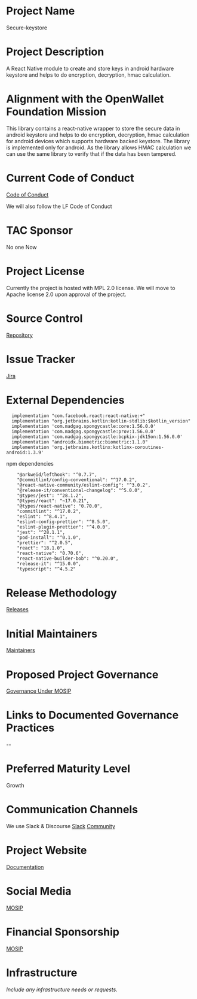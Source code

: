 # Project Name
Secure-keystore

# Project Description
A React Native module to create and store keys in android hardware keystore and helps to do encryption, decryption, hmac calculation.

# Alignment with the OpenWallet Foundation Mission
This library contains a react-native wrapper to store the secure data in android keystore and helps to do encryption, decryption, hmac calculation for android devices which supports hardware backed keystore. The library is implemented only for android. As the library allows HMAC calculation we can use the same library to verify that if the data has been tampered.


# Current Code of Conduct
[Code of Conduct](https://docs.mosip.io/1.2.0/community/code-of-conduct)

We will also follow the LF Code of Conduct

# TAC Sponsor
No one Now

# Project License
Currently the project is hosted with MPL 2.0 license. We will move to Apache license 2.0 upon approval of the project. 

# Source Control
[Repository](https://github.com/mosip/secure-keystore)

# Issue Tracker
[Jira](https://mosip.atlassian.net/jira/software/c/projects/INJIMOB/issues/?jql=project%20%3D%20%22Inji%20Mobile%22%20and%20labels%20in%20(secure-keystore)%20ORDER%20BY%20created%20DESC)

# External Dependencies
```
  implementation "com.facebook.react:react-native:+"
  implementation "org.jetbrains.kotlin:kotlin-stdlib:$kotlin_version"
  implementation 'com.madgag.spongycastle:core:1.56.0.0'
  implementation 'com.madgag.spongycastle:prov:1.56.0.0'
  implementation 'com.madgag.spongycastle:bcpkix-jdk15on:1.56.0.0'
  implementation "androidx.biometric:biometric:1.1.0"
  implementation 'org.jetbrains.kotlinx:kotlinx-coroutines-android:1.3.9'
```
npm dependencies

```
    "@arkweid/lefthook": "^0.7.7",
    "@commitlint/config-conventional": "^17.0.2",
    "@react-native-community/eslint-config": "^3.0.2",
    "@release-it/conventional-changelog": "^5.0.0",
    "@types/jest": "^28.1.2",
    "@types/react": "~17.0.21",
    "@types/react-native": "0.70.0",
    "commitlint": "^17.0.2",
    "eslint": "^8.4.1",
    "eslint-config-prettier": "^8.5.0",
    "eslint-plugin-prettier": "^4.0.0",
    "jest": "^28.1.1",
    "pod-install": "^0.1.0",
    "prettier": "^2.0.5",
    "react": "18.1.0",
    "react-native": "0.70.6",
    "react-native-builder-bob": "^0.20.0",
    "release-it": "^15.0.0",
    "typescript": "^4.5.2"
```

# Release Methodology
[Releases](https://github.com/mosip/secure-keystore/releases)

# Initial Maintainers
[Maintainers](https://github.com/mosip/secure-keystore/blob/master/MAINTAINERS.md)

# Proposed Project Governance
[Governance Under MOSIP](https://www.mosip.io/governance.php)

# Links to Documented Governance Practices
--

# Preferred Maturity Level
Growth

# Communication Channels
We use Slack & Discourse
[Slack](HTTP://mosip-team.slack.com)
[Community](https://community.mosip.io/)

# Project Website
[Documentation](https://docs.mosip.io/inji/integration-guide/secure-keystore)

# Social Media
[MOSIP](https://www.linkedin.com/company/mosip-project/?originalSubdomain=in)

# Financial Sponsorship
[MOSIP](https://www.mosip.io/)

# Infrastructure
_Include any infrastructure needs or requests._
